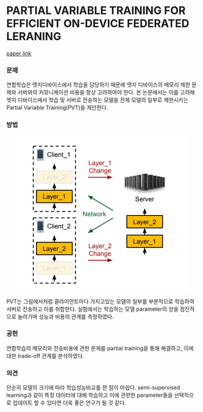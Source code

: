 # PARTIAL VARIABLE TRAINING FOR EFFICIENT ON-DEVICE FEDERATED LERANING

[paper link](https://ieeexplore.ieee.org/abstract/document/9746836?casa_token=_5y5S8lpX10AAAAA:fiAOSQMBwyJHn4ob8EmGIPMXuSldbZ2t4SNGkCfZDowbYNtDCEmjmDB8cpRygFf_OmMZOTvwmFE)

### 문제

연합학습은 엣지디바이스에서 학습을 담당하기 때문에 엣지 디바이스의 메모리 제한 문제와 서버와의 커뮤니케이션 비용을 항상 고려하여야 한다.
본 논문에서는 이를 고려해 엣지 디바이스에서 학습 및 서버로 전송하는 모델을 전체 모델의 일부로 제한시키는
Partial Variable Training(PVT)을 제안한다.

### 방법

<p align="center"><img src="../resource/yang2022partial_1.png"></p>

PVT는 그림에서처럼 클라이언트마다 가지고있는 모델의 일부를 부분적으로 학습하여 서버로 전송하고 이를 취합한다.
실험에서는 학습하는 모델 parameter의 양을 점진적으로 늘려가며 성능과 비용의 관계를 측정하였다.

### 공헌

연합학습의 메모리와 전송비용에 관한 문제를 partial training을 통해 해결하고, 이에 대한 trade-off 관계를 분석하였다.

### 의견

단순히 모델의 크기에 따라 학습성능비교를 한 점이 아쉽다. semi-supervised learning과 같이 특정 데이터에 대해 학습하고
이에 관련한 parameter들을 선택적으로 업데이트 할 수 있다면 더욱 좋은 연구가 될 것 같다.
